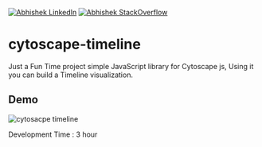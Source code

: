 [![Abhishek LinkedIn](https://img.shields.io/badge/Abhishek-LinkedIn-blue.svg?style=for-the-badge)](https://www.linkedin.com/in/abhi5h3k/) [![Abhishek StackOverflow](https://img.shields.io/badge/Abhishek-StackOverflow-orange.svg?style=for-the-badge)](https://stackoverflow.com/users/6870223/abhi?tab=profile)

# cytoscape-timeline
Just a Fun Time project
simple JavaScript library for Cytoscape js, Using it you can build a Timeline visualization.

## Demo
![cytosacpe timeline](https://media.giphy.com/media/AuHDF9hOC54IapaSJl/giphy.gif)

Development Time : 3 hour



